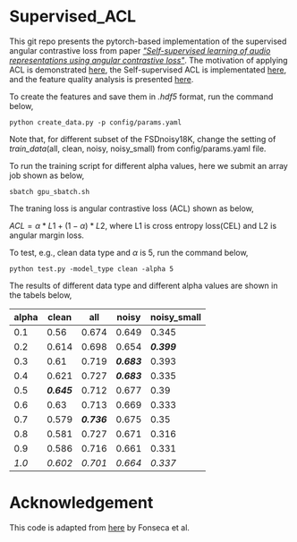 # Supervised_ACL

This git repo presents the pytorch-based implementation of the supervised angular contrastive loss from paper [*"Self-supervised learning of audio representations using angular contrastive loss"*](https://arxiv.org/abs/2211.05442). The motivation of applying ACL is demonstrated [here](https://github.com/shanwangshan/problems_of_infonce), the Self-supervised ACL is implementated [here](https://github.com/shanwangshan/Self_supervised_ACL), and the feature quality analysis is presented [here](https://github.com/shanwangshan/uniformity_tolerance).


To create the features and save them in *.hdf5* format, run the command below,

`` python create_data.py -p config/params.yaml ``

Note that, for different subset of the FSDnoisy18K, change the setting of *train_data*(all, clean, noisy, noisy\_small) from config/params.yaml file.

To run the training script for different alpha values, here we submit an array job shown as below,

`` sbatch gpu_sbatch.sh ``

The traning loss is angular contrastive loss (ACL) shown as below,

$ACL = \alpha * L1 + (1-\alpha) * L2$, where L1 is cross entropy loss(CEL) and L2 is angular margin loss.

To test, e.g., clean data type and $\alpha$ is 5, run the command below,

`` python test.py -model_type clean -alpha 5 ``



The results of different data type and different alpha values are shown in the tabels below,

| alpha | clean       | all         | noisy       | noisy\_small |
|-------|-------------|-------------|-------------|--------------|
| 0.1   | 0.56        | 0.674       | 0.649       | 0.345        |
| 0.2   | 0.614       | 0.698       | 0.654       | ***0.399***  |
| 0.3   | 0.61        | 0.719       | ***0.683*** | 0.393        |
| 0.4   | 0.621       | 0.727       | ***0.683*** | 0.335        |
| 0.5   | ***0.645*** | 0.712       | 0.677       | 0.39         |
| 0.6   | 0.63        | 0.713       | 0.669       | 0.333        |
| 0.7   | 0.579       | ***0.736*** | 0.675       | 0.35         |
| 0.8   | 0.581       | 0.727       | 0.671       | 0.316        |
| 0.9   | 0.586       | 0.716       | 0.661       | 0.331        |
| *1.0* | *0.602*     | *0.701*     | *0.664*     | *0.337*      |


# Acknowledgement
This code is adapted from [here](https://github.com/edufonseca/icassp19) by  Fonseca et al.
